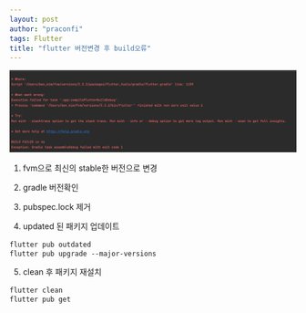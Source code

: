 ```yaml
---
layout: post
author: "praconfi"
tags: Flutter
title: "flutter 버전변경 후 build오류"
---
```


![buildError](../assets/imgs/2022-09-21/compileFlutterBuildDebug.png)

1. fvm으로 최신의 stable한 버전으로 변경

2. gradle 버전확인

3. pubspec.lock 제거

4. updated 된 패키지 업데이트
   
```
flutter pub outdated
flutter pub upgrade --major-versions
```

5. clean 후 패키지 재설치
```
flutter clean
flutter pub get
```